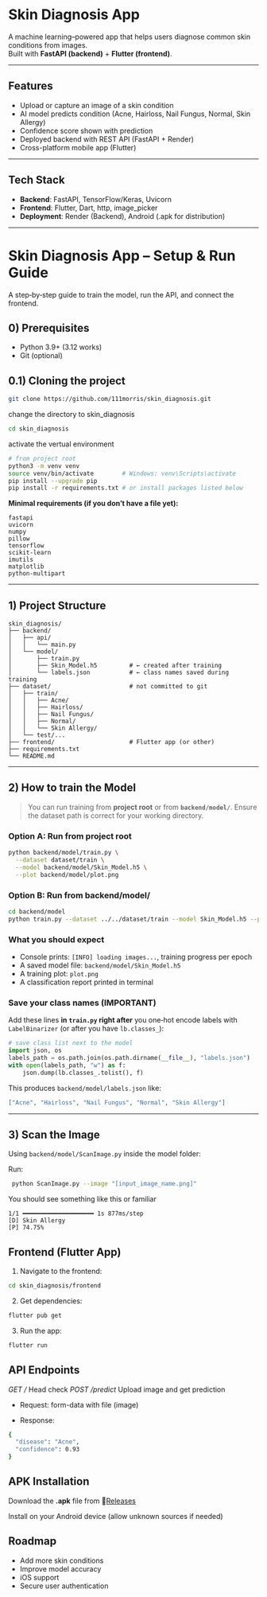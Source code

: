 # Skin Diagnosis App 

A machine learning–powered app that helps users diagnose common skin conditions from images.  
Built with **FastAPI (backend)** + **Flutter (frontend)**.

---

## Features
-  Upload or capture an image of a skin condition
-  AI model predicts condition (Acne, Hairloss, Nail Fungus, Normal, Skin Allergy)
-  Confidence score shown with prediction
-  Deployed backend with REST API (FastAPI + Render)
-  Cross-platform mobile app (Flutter)

---

## Tech Stack
- **Backend**: FastAPI, TensorFlow/Keras, Uvicorn  
- **Frontend**: Flutter, Dart, http, image_picker  
- **Deployment**: Render (Backend), Android (.apk for distribution)  

---


# Skin Diagnosis App – Setup & Run Guide

A step‑by‑step guide to train the model, run the API, and connect the frontend.


## 0) Prerequisites

* Python 3.9+ (3.12 works)
* Git (optional)

## 0.1) Cloning the project
```bash
git clone https://github.com/111morris/skin_diagnosis.git
```

change the directory to skin_diagnosis 

```bash
cd skin_diagnosis
```

activate the vertual environment

```bash
# from project root
python3 -m venv venv
source venv/bin/activate        # Windows: venv\Scripts\activate
pip install --upgrade pip
pip install -r requirements.txt # or install packages listed below
```

**Minimal requirements (if you don’t have a file yet):**

```
fastapi
uvicorn
numpy
pillow
tensorflow
scikit-learn
imutils
matplotlib
python-multipart
```

---


## 1) Project Structure 

```
skin_diagnosis/
├── backend/
│   ├── api/
│   │   └── main.py
│   └── model/
│       ├── train.py
│       ├── Skin_Model.h5         # ← created after training
│       └── labels.json           # ← class names saved during training
├── dataset/                      # not committed to git
│   ├── train/
│   │   ├── Acne/
│   │   ├── Hairloss/
│   │   ├── Nail Fungus/
│   │   ├── Normal/
│   │   └── Skin Allergy/
│   └── test/...
├── frontend/                     # Flutter app (or other)
├── requirements.txt
└── README.md
```

---

## 2) How to train the Model

> You can run training from **project root** or from **`backend/model/`**. Ensure the dataset path is correct for your working directory.

### Option A: Run from **project root**

```bash
python backend/model/train.py \
  --dataset dataset/train \
  --model backend/model/Skin_Model.h5 \
  --plot backend/model/plot.png
```

### Option B: Run from **backend/model/**

```bash
cd backend/model
python train.py --dataset ../../dataset/train --model Skin_Model.h5 --plot plot.png
```

### What you should expect

* Console prints: `[INFO] loading images...`, training progress per epoch
* A saved model file: `backend/model/Skin_Model.h5`
* A training plot: `plot.png`
* A classification report printed in terminal

### Save your class names (IMPORTANT)

Add these lines **in ************`train.py`************ right after** you one‑hot encode labels with `LabelBinarizer` (or after you have `lb.classes_`):

```python
# save class list next to the model
import json, os
labels_path = os.path.join(os.path.dirname(__file__), "labels.json")
with open(labels_path, "w") as f:
    json.dump(lb.classes_.tolist(), f)
```

This produces `backend/model/labels.json` like:

```json
["Acne", "Hairloss", "Nail Fungus", "Normal", "Skin Allergy"]
```

[//]: # (> The API will load this file to map prediction indices → class names.)

---

## 3) Scan the Image

Using `backend/model/ScanImage.py` inside the model folder:

Run:
```bash
 python ScanImage.py --image "[input_image_name.png]"
```

You should see something like this or familiar

```
1/1 ━━━━━━━━━━━━━━━━━━━━ 1s 877ms/step
[D] Skin Allergy
[P] 74.75%
```


## Frontend (Flutter App)

1. Navigate to the frontend:
```bash
cd skin_diagnosis/frontend
```

2. Get dependencies:
```bash
flutter pub get
```

3. Run the app:

```bash
flutter run
```

## API Endpoints
*GET /* Head check 
*POST /predict* Upload image and get prediction 
- Request: form-data with file (image)

- Response:

```bash
{
  "disease": "Acne",
  "confidence": 0.93
}
```

## APK Installation

Download the **.apk** file from 📱[Releases](https://drive.google.com/file/d/1v5R3KofOxtuDVvsTWJzpB8hZAoMG-TsS/view?usp=sharing)


Install on your Android device (allow unknown sources if needed)


## Roadmap

- Add more skin conditions
- Improve model accuracy
- iOS support
- Secure user authentication
